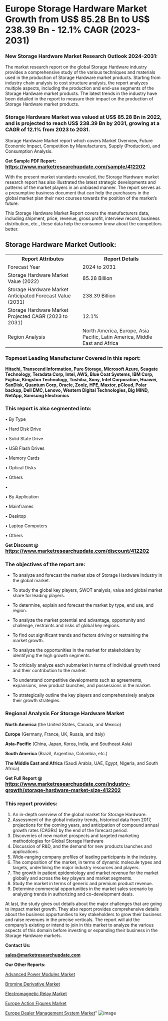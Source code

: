 # Europe Storage Hardware Market Growth from US$ 85.28 Bn to US$ 238.39 Bn - 12.1% CAGR (2023-2031)

<strong><h3>New Storage Hardware Market Research Outlook 2024-2031:</h3></strong>

The market research report on the global Storage Hardware industry provides a comprehensive study of the various techniques and materials used in the production of Storage Hardware market products. Starting from industry chain analysis to cost structure analysis, the report analyzes multiple aspects, including the production and end-use segments of the Storage Hardware market products. The latest trends in the industry have been detailed in the report to measure their impact on the production of Storage Hardware market products.

<strong><h3>Storage Hardware Market was valued at US$ 85.28 Bn in 2022, and is projected to reach US$ 238.39 Bn by 2031, growing at a CAGR of 12.1% from 2023 to 2031.</h3></strong>

Storage Hardware Market report which covers Market Overview, Future Economic Impact, Competition by Manufacturers, Supply (Production), and Consumption Analysis.

<strong>Get Sample PDF Report: <a href=https://www.marketresearchupdate.com/sample/412202><font size=3 color=#0000ff>https://www.marketresearchupdate.com/sample/412202</font></a></strong>

With the present market standards revealed, the Storage Hardware market research report has also illustrated the latest strategic developments and patterns of the market players in an unbiased manner. The report serves as a presumptive business document that can help the purchasers in the global market plan their next courses towards the position of the market’s future.

This Storage Hardware Market Report covers the manufacturers data, including shipment, price, revenue, gross profit, interview record, business distribution, etc., these data help the consumer know about the competitors better.

<html>
<body>

<h2>Storage Hardware Market Outlook:</h2>

<table>
  <tr>
    <th>Report Attributes</th>
    <th>Report Details</th>
  </tr>
  <tr>
    <td>Forecast Year</td>
    <td>2024 to 2031</td>
  </tr>
  <tr>
    <td>Storage Hardware Market Value (2022)</td>
    <td>85.28 Billion</td>
  </tr>
  <tr>
    <td>Storage Hardware Market Anticipated Forecast Value (2031)</td>
    <td>238.39 Billion</td>
  </tr>
  <tr>
    <td>Storage Hardware Market Projected CAGR (2023 to 2031)</td>
    <td>12.1%</td>
  </tr>
  <tr>
    <td>Region Analysis</td>
    <td>North America, Europe, Asia Pacific, Latin America, Middle East and Africa</td>
  </tr>
</table>

</body>
</html>

<strong><h3>Topmost Leading Manufacturer Covered in this report:</h3></strong>

<strong>Hitachi, Transcend Information, Pure Storage, Microsoft Azure, Seagate Technology, Teradata Corp, Intel, AWS, Blue Coat Systems, IBM Corp, Fujitsu, Kingston Technology, Toshiba, Sony, Intel Corporation, Huawei, SanDisk, Quantum Corp, Oracle, Zoolz, HPE, Maxtor, pCloud, Polar backup, Dell EMC, Lenovo, Western Digital Technologies, Big MIND, NetApp, Samsung Electronics</strong>

<strong><h3>This report is also segmented into:</h3></strong>

• By Type

• Hard Disk Drive

• Solid State Drive

• USB Flash Drives

• Memory Cards

• Optical Disks

• Others

• 

• By Application

• Mainframes

• Desktop

• Laptop Computers

• Others

<strong>Get Discount @ <a href=https://www.marketresearchupdate.com/discount/412202><font size=3 color=#0000ff>https://www.marketresearchupdate.com/discount/412202</font></a></strong>

<strong><h3>The objectives of the report are:</h3></strong>

- To analyze and forecast the market size of Storage Hardware Industry in the global market.

- To study the global key players, SWOT analysis, value and global market share for leading players.

- To determine, explain and forecast the market by type, end use, and region.

- To analyze the market potential and advantage, opportunity and challenge, restraints and risks of global key regions.

- To find out significant trends and factors driving or restraining the market growth.

- To analyze the opportunities in the market for stakeholders by identifying the high growth segments.

- To critically analyze each submarket in terms of individual growth trend and their contribution to the market.

- To understand competitive developments such as agreements, expansions, new product launches, and possessions in the market.

- To strategically outline the key players and comprehensively analyze their growth strategies.

<strong><h3>Regional Analysis For Storage Hardware Market</h3></strong>

<strong>North America</strong> (the United States, Canada, and Mexico)

<strong>Europe</strong> (Germany, France, UK, Russia, and Italy)

<strong>Asia-Pacific</strong> (China, Japan, Korea, India, and Southeast Asia)

<strong>South America</strong> (Brazil, Argentina, Colombia, etc.)

<strong>The Middle East and Africa</strong> (Saudi Arabia, UAE, Egypt, Nigeria, and South Africa)

<strong>Get Full Report @ <a href=https://www.marketresearchupdate.com/industry-growth/storage-hardware-market-size-412202><font size=3 color=#0000ff>https://www.marketresearchupdate.com/industry-growth/storage-hardware-market-size-412202</font></a></strong>

<strong><h3>This report provides:</h3></strong>
<ol>
  <li>An in-depth overview of the global market for Storage Hardware.</li>
  <li>Assessment of the global industry trends, historical data from 2017, projections for the coming years, and anticipation of compound annual growth rates (CAGRs) by the end of the forecast period.</li>
  <li>Discoveries of new market prospects and targeted marketing methodologies for Global Storage Hardware</li>
  <li>Discussion of R&amp;D, and the demand for new products launches and applications.</li>
  <li>Wide-ranging company profiles of leading participants in the industry.</li>
  <li>The composition of the market, in terms of dynamic molecule types and targets, underlining the major industry resources and players.</li>
  <li>The growth in patient epidemiology and market revenue for the market globally and across the key players and market segments.</li>
  <li>Study the market in terms of generic and premium product revenue.</li>
  <li>Determine commercial opportunities in the market sales scenario by analyzing trends in authorizing and co-development deals.</li>
</ol>

At last, the study gives out details about the major challenges that are going to impact market growth. They also report provides comprehensive details about the business opportunities to key stakeholders to grow their business and raise revenues in the precise verticals. The report will aid the company’s existing or intend to join in this market to analyze the various aspects of this domain before investing or expanding their business in the Storage Hardware markets.

<strong>Contact Us:</strong>

<strong>sales@marketresearchupdate.com</strong>

<strong>Our Other Reports:</strong>

<a href=https://www.linkedin.com/pulse/advanced-power-modules-market-2023-2029-in-depth>Advanced Power Modules Market</a>

<a href=https://www.linkedin.com/pulse/bromine-derivative-market-2023-top-key-players>Bromine Derivative Market</a>

<a href=https://www.linkedin.com/pulse/electromagnetic-relay-market-report-2023-top-company-trends>Electromagnetic Relay Market</a>

<a href=https://www.linkedin.com/pulse/europe-action-figures-market-analysis-2023>Europe Action Figures Market</a>

<a href=https://www.linkedin.com/pulse/europe-dealer-management-system-market-2023-2030>Europe Dealer Management System Market</a>"
![image](https://github.com/rutujamande/Market-Report-Analysis/assets/158454097/31c0b181-91f5-4cbe-aa3d-a87c8cc67df8)
